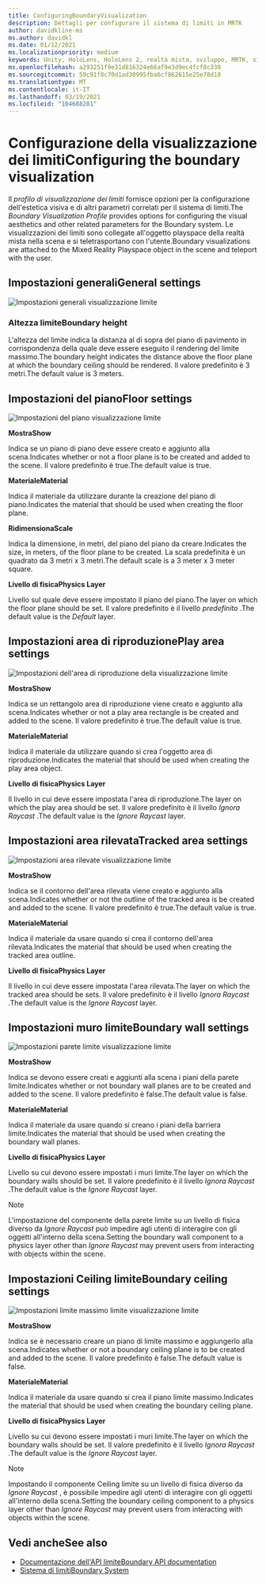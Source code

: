 ```yaml
---
title: ConfiguringBoundaryVisualization
description: Dettagli per configurare il sistema di limiti in MRTK
author: davidkline-ms
ms.author: davidkl
ms.date: 01/12/2021
ms.localizationpriority: medium
keywords: Unity, HoloLens, HoloLens 2, realtà mista, sviluppo, MRTK, sistema di limiti,
ms.openlocfilehash: a293251f9e31d816324e66af9e3d9ec4fcf8c338
ms.sourcegitcommit: 59c91f8c70d1ad30995fba6cf862615e25e78d10
ms.translationtype: MT
ms.contentlocale: it-IT
ms.lasthandoff: 03/19/2021
ms.locfileid: "104688281"
---
```

# <a name="configuring-the-boundary-visualization"></a><span data-ttu-id="67ea6-104">Configurazione della visualizzazione dei limiti</span><span class="sxs-lookup"><span data-stu-id="67ea6-104">Configuring the boundary visualization</span></span>

<span data-ttu-id="67ea6-105">Il *profilo di visualizzazione dei limiti* fornisce opzioni per la configurazione dell'estetica visiva e di altri parametri correlati per il sistema di limiti.</span><span class="sxs-lookup"><span data-stu-id="67ea6-105">The *Boundary Visualization Profile* provides options for configuring the visual aesthetics and other related parameters for the Boundary system.</span></span> <span data-ttu-id="67ea6-106">Le visualizzazioni dei limiti sono collegate all'oggetto playspace della realtà mista nella scena e si teletrasportano con l'utente.</span><span class="sxs-lookup"><span data-stu-id="67ea6-106">Boundary visualizations are attached to the Mixed Reality Playspace object in the scene and teleport with the user.</span></span>

## <a name="general-settings"></a><span data-ttu-id="67ea6-107">Impostazioni generali</span><span class="sxs-lookup"><span data-stu-id="67ea6-107">General settings</span></span>

![Impostazioni generali visualizzazione limite](../Images/Boundary/BoundaryVisualizationGeneralSettings.png)

### <a name="boundary-height"></a><span data-ttu-id="67ea6-109">Altezza limite</span><span class="sxs-lookup"><span data-stu-id="67ea6-109">Boundary height</span></span>

<span data-ttu-id="67ea6-110">L'altezza del limite indica la distanza al di sopra del piano di pavimento in corrispondenza della quale deve essere eseguito il rendering del limite massimo.</span><span class="sxs-lookup"><span data-stu-id="67ea6-110">The boundary height indicates the distance above the floor plane at which the boundary ceiling should be rendered.</span></span> <span data-ttu-id="67ea6-111">Il valore predefinito è 3 metri.</span><span class="sxs-lookup"><span data-stu-id="67ea6-111">The default value is 3 meters.</span></span>

## <a name="floor-settings"></a><span data-ttu-id="67ea6-112">Impostazioni del piano</span><span class="sxs-lookup"><span data-stu-id="67ea6-112">Floor settings</span></span>

![Impostazioni del piano visualizzazione limite](../Images/Boundary/BoundaryVisualizationFloorSettings.png)

<span data-ttu-id="67ea6-114">**Mostra**</span><span class="sxs-lookup"><span data-stu-id="67ea6-114">**Show**</span></span>

<span data-ttu-id="67ea6-115">Indica se un piano di piano deve essere creato e aggiunto alla scena.</span><span class="sxs-lookup"><span data-stu-id="67ea6-115">Indicates whether or not a floor plane is to be created and added to the scene.</span></span> <span data-ttu-id="67ea6-116">Il valore predefinito è true.</span><span class="sxs-lookup"><span data-stu-id="67ea6-116">The default value is true.</span></span>

<span data-ttu-id="67ea6-117">**Materiale**</span><span class="sxs-lookup"><span data-stu-id="67ea6-117">**Material**</span></span>

<span data-ttu-id="67ea6-118">Indica il materiale da utilizzare durante la creazione del piano di piano.</span><span class="sxs-lookup"><span data-stu-id="67ea6-118">Indicates the material that should be used when creating the floor plane.</span></span>

<span data-ttu-id="67ea6-119">**Ridimensiona**</span><span class="sxs-lookup"><span data-stu-id="67ea6-119">**Scale**</span></span>

<span data-ttu-id="67ea6-120">Indica la dimensione, in metri, del piano del piano da creare.</span><span class="sxs-lookup"><span data-stu-id="67ea6-120">Indicates the size, in meters, of the floor plane to be created.</span></span> <span data-ttu-id="67ea6-121">La scala predefinita è un quadrato da 3 metri x 3 metri.</span><span class="sxs-lookup"><span data-stu-id="67ea6-121">The default scale is a 3 meter x 3 meter square.</span></span>

<span data-ttu-id="67ea6-122">**Livello di fisica**</span><span class="sxs-lookup"><span data-stu-id="67ea6-122">**Physics Layer**</span></span>

<span data-ttu-id="67ea6-123">Livello sul quale deve essere impostato il piano del piano.</span><span class="sxs-lookup"><span data-stu-id="67ea6-123">The layer on which the floor plane should be set.</span></span> <span data-ttu-id="67ea6-124">Il valore predefinito è il livello *predefinito* .</span><span class="sxs-lookup"><span data-stu-id="67ea6-124">The default value is the *Default* layer.</span></span>

## <a name="play-area-settings"></a><span data-ttu-id="67ea6-125">Impostazioni area di riproduzione</span><span class="sxs-lookup"><span data-stu-id="67ea6-125">Play area settings</span></span>

![Impostazioni dell'area di riproduzione della visualizzazione limite](../Images/Boundary/BoundaryVisualizationPlayAreaSettings.png)

<span data-ttu-id="67ea6-127">**Mostra**</span><span class="sxs-lookup"><span data-stu-id="67ea6-127">**Show**</span></span>

<span data-ttu-id="67ea6-128">Indica se un rettangolo area di riproduzione viene creato e aggiunto alla scena.</span><span class="sxs-lookup"><span data-stu-id="67ea6-128">Indicates whether or not a play area rectangle is be created and added to the scene.</span></span> <span data-ttu-id="67ea6-129">Il valore predefinito è true.</span><span class="sxs-lookup"><span data-stu-id="67ea6-129">The default value is true.</span></span>

<span data-ttu-id="67ea6-130">**Materiale**</span><span class="sxs-lookup"><span data-stu-id="67ea6-130">**Material**</span></span>

<span data-ttu-id="67ea6-131">Indica il materiale da utilizzare quando si crea l'oggetto area di riproduzione.</span><span class="sxs-lookup"><span data-stu-id="67ea6-131">Indicates the material that should be used when creating the play area object.</span></span>

<span data-ttu-id="67ea6-132">**Livello di fisica**</span><span class="sxs-lookup"><span data-stu-id="67ea6-132">**Physics Layer**</span></span>

<span data-ttu-id="67ea6-133">Il livello in cui deve essere impostata l'area di riproduzione.</span><span class="sxs-lookup"><span data-stu-id="67ea6-133">The layer on which the play area should be set.</span></span> <span data-ttu-id="67ea6-134">Il valore predefinito è il livello *Ignora Raycast* .</span><span class="sxs-lookup"><span data-stu-id="67ea6-134">The default value is the *Ignore Raycast* layer.</span></span>

## <a name="tracked-area-settings"></a><span data-ttu-id="67ea6-135">Impostazioni area rilevata</span><span class="sxs-lookup"><span data-stu-id="67ea6-135">Tracked area settings</span></span>

![Impostazioni area rilevate visualizzazione limite](../Images/Boundary/BoundaryVisualizationTrackedAreaSettings.png)

<span data-ttu-id="67ea6-137">**Mostra**</span><span class="sxs-lookup"><span data-stu-id="67ea6-137">**Show**</span></span>

<span data-ttu-id="67ea6-138">Indica se il contorno dell'area rilevata viene creato e aggiunto alla scena.</span><span class="sxs-lookup"><span data-stu-id="67ea6-138">Indicates whether or not the outline of the tracked area is be created and added to the scene.</span></span> <span data-ttu-id="67ea6-139">Il valore predefinito è true.</span><span class="sxs-lookup"><span data-stu-id="67ea6-139">The default value is true.</span></span>

<span data-ttu-id="67ea6-140">**Materiale**</span><span class="sxs-lookup"><span data-stu-id="67ea6-140">**Material**</span></span>

<span data-ttu-id="67ea6-141">Indica il materiale da usare quando si crea il contorno dell'area rilevata.</span><span class="sxs-lookup"><span data-stu-id="67ea6-141">Indicates the material that should be used when creating the tracked area outline.</span></span>

<span data-ttu-id="67ea6-142">**Livello di fisica**</span><span class="sxs-lookup"><span data-stu-id="67ea6-142">**Physics Layer**</span></span>

<span data-ttu-id="67ea6-143">Il livello in cui deve essere impostata l'area rilevata.</span><span class="sxs-lookup"><span data-stu-id="67ea6-143">The layer on which the tracked area should be sets.</span></span> <span data-ttu-id="67ea6-144">Il valore predefinito è il livello *Ignora Raycast* .</span><span class="sxs-lookup"><span data-stu-id="67ea6-144">The default value is the *Ignore Raycast* layer.</span></span>

## <a name="boundary-wall-settings"></a><span data-ttu-id="67ea6-145">Impostazioni muro limite</span><span class="sxs-lookup"><span data-stu-id="67ea6-145">Boundary wall settings</span></span>

![Impostazioni parete limite visualizzazione limite](../Images/Boundary/BoundaryVisualizationWallSettings.png)

<span data-ttu-id="67ea6-147">**Mostra**</span><span class="sxs-lookup"><span data-stu-id="67ea6-147">**Show**</span></span>

<span data-ttu-id="67ea6-148">Indica se devono essere creati e aggiunti alla scena i piani della parete limite.</span><span class="sxs-lookup"><span data-stu-id="67ea6-148">Indicates whether or not boundary wall planes are to be created and added to the scene.</span></span> <span data-ttu-id="67ea6-149">Il valore predefinito è false.</span><span class="sxs-lookup"><span data-stu-id="67ea6-149">The default value is false.</span></span>

<span data-ttu-id="67ea6-150">**Materiale**</span><span class="sxs-lookup"><span data-stu-id="67ea6-150">**Material**</span></span>

<span data-ttu-id="67ea6-151">Indica il materiale da usare quando si creano i piani della barriera limite.</span><span class="sxs-lookup"><span data-stu-id="67ea6-151">Indicates the material that should be used when creating the boundary wall planes.</span></span>

<span data-ttu-id="67ea6-152">**Livello di fisica**</span><span class="sxs-lookup"><span data-stu-id="67ea6-152">**Physics Layer**</span></span>

<span data-ttu-id="67ea6-153">Livello su cui devono essere impostati i muri limite.</span><span class="sxs-lookup"><span data-stu-id="67ea6-153">The layer on which the boundary walls should be set.</span></span> <span data-ttu-id="67ea6-154">Il valore predefinito è il livello *Ignora Raycast* .</span><span class="sxs-lookup"><span data-stu-id="67ea6-154">The default value is the *Ignore Raycast* layer.</span></span>

> [!NOTE]
> <span data-ttu-id="67ea6-155">L'impostazione del componente della parete limite su un livello di fisica diverso da *Ignore Raycast* può impedire agli utenti di interagire con gli oggetti all'interno della scena.</span><span class="sxs-lookup"><span data-stu-id="67ea6-155">Setting the boundary wall component to a physics layer other than *Ignore Raycast* may prevent users from interacting with objects within the scene.</span></span>

## <a name="boundary-ceiling-settings"></a><span data-ttu-id="67ea6-156">Impostazioni Ceiling limite</span><span class="sxs-lookup"><span data-stu-id="67ea6-156">Boundary ceiling settings</span></span>

![Impostazioni limite massimo limite visualizzazione limite](../Images/Boundary/BoundaryVisualizationCeilingSettings.png)

<span data-ttu-id="67ea6-158">**Mostra**</span><span class="sxs-lookup"><span data-stu-id="67ea6-158">**Show**</span></span>

<span data-ttu-id="67ea6-159">Indica se è necessario creare un piano di limite massimo e aggiungerlo alla scena.</span><span class="sxs-lookup"><span data-stu-id="67ea6-159">Indicates whether or not a boundary ceiling plane is to be created and added to the scene.</span></span> <span data-ttu-id="67ea6-160">Il valore predefinito è false.</span><span class="sxs-lookup"><span data-stu-id="67ea6-160">The default value is false.</span></span>

<span data-ttu-id="67ea6-161">**Materiale**</span><span class="sxs-lookup"><span data-stu-id="67ea6-161">**Material**</span></span>

<span data-ttu-id="67ea6-162">Indica il materiale da usare quando si crea il piano limite massimo.</span><span class="sxs-lookup"><span data-stu-id="67ea6-162">Indicates the material that should be used when creating the boundary ceiling plane.</span></span>

<span data-ttu-id="67ea6-163">**Livello di fisica**</span><span class="sxs-lookup"><span data-stu-id="67ea6-163">**Physics Layer**</span></span>

<span data-ttu-id="67ea6-164">Livello su cui devono essere impostati i muri limite.</span><span class="sxs-lookup"><span data-stu-id="67ea6-164">The layer on which the boundary walls should be set.</span></span> <span data-ttu-id="67ea6-165">Il valore predefinito è il livello *Ignora Raycast* .</span><span class="sxs-lookup"><span data-stu-id="67ea6-165">The default value is the *Ignore Raycast* layer.</span></span>

> [!NOTE]
> <span data-ttu-id="67ea6-166">Impostando il componente Ceiling limite su un livello di fisica diverso da *Ignore Raycast* , è possibile impedire agli utenti di interagire con gli oggetti all'interno della scena.</span><span class="sxs-lookup"><span data-stu-id="67ea6-166">Setting the boundary ceiling component to a physics layer other than *Ignore Raycast* may prevent users from interacting with objects within the scene.</span></span>

## <a name="see-also"></a><span data-ttu-id="67ea6-167">Vedi anche</span><span class="sxs-lookup"><span data-stu-id="67ea6-167">See also</span></span>

- [<span data-ttu-id="67ea6-168">Documentazione dell'API limite</span><span class="sxs-lookup"><span data-stu-id="67ea6-168">Boundary API documentation</span></span>](xref:Microsoft.MixedReality.Toolkit.Boundary)
- [<span data-ttu-id="67ea6-169">Sistema di limiti</span><span class="sxs-lookup"><span data-stu-id="67ea6-169">Boundary System</span></span>](BoundarySystemGettingStarted.md)
